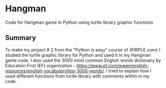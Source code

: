 # Hangman
Code for Hangman game in Python using turtle library graphic functions
## Summary
To make my project # 2 from the "Python is easy" course of {PIRPLE.com} I studied the turtle graphic library for Python and used it in my Hangman game code. I also used the 3000 most common English words dictionary by Education First (EF) organization - https://www.ef.com/wwen/english-resources/english-vocabulary/top-3000-words/.
I tried to explain how I used different functions from turtle library with comments within in my code. 
